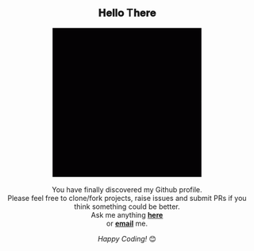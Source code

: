 <div align="center">
<h2> 𝐇𝐞𝐥𝐥𝐨 T𝐡𝐞𝐫𝐞</h2>
</div>

<div align="center" width="50">

<img src="https://github.com/Harshaiag/Harshaiag/blob/main/gif.gif" alt="Welcome!" width="300"/>

</div>

<div align="center">

You have finally discovered my Github profile. <br>
Please feel free to clone/fork projects, raise issues and submit PRs if you think something could be better. <br>
Ask me anything <a href="https://github.com/Harshaiag/Harshaiag/issues/new"><b>here</b></a><br>
or <a href="mailto:harshavardhansmcb@gmail.com"><b>email</b></a> me.

<i>Happy Coding!</i> 😊

</div>
